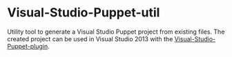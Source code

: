 # Visual-Studio-Puppet-util
Utility tool to generate a Visual Studio Puppet project from existing files.
The created project can be used in Visual Studio 2013 with the [Visual-Studio-Puppet-plugin](https://github.com/MSOpenTech/Visual-Studio-Puppet-plugin).